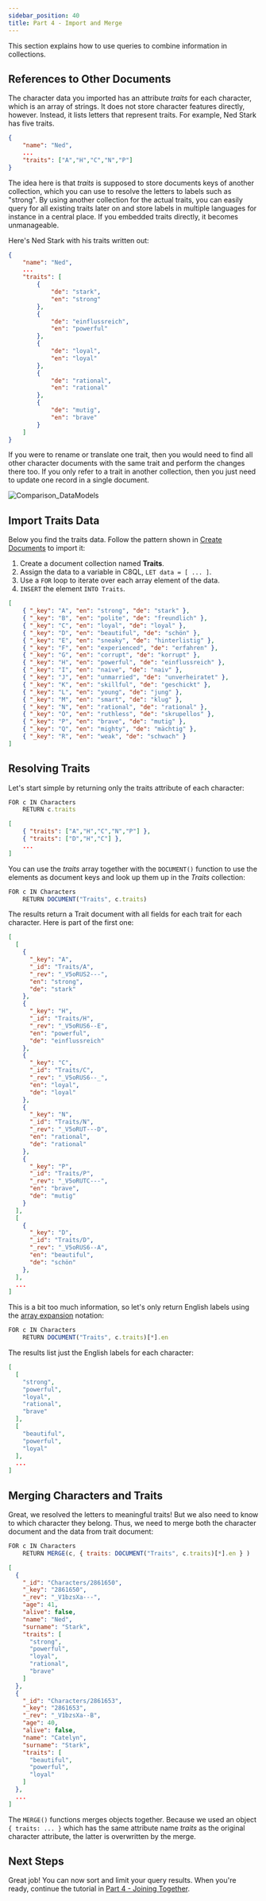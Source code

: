 ```yaml
---
sidebar_position: 40
title: Part 4 - Import and Merge
---
```


This section explains how to use queries to combine information in collections.

## References to Other Documents

The character data you imported has an attribute _traits_ for each character, which is an array of strings. It does not store character features directly, however. Instead, it lists letters that represent traits. For example, Ned Stark has five traits.

```json
{
    "name": "Ned",
    ...
    "traits": ["A","H","C","N","P"]
}
```

The idea here is that _traits_ is supposed to store documents keys of another collection, which you can use to resolve the letters to labels such as "strong". By using another collection for the actual traits, you can easily query for all existing traits later on and store labels in multiple languages for instance in a central place. If you embedded traits directly, it becomes unmanageable.

Here's Ned Stark with his traits written out:

```json
{
    "name": "Ned",
    ...
    "traits": [
        {
            "de": "stark",
            "en": "strong"
        },
        {
            "de": "einflussreich",
            "en": "powerful"
        },
        {
            "de": "loyal",
            "en": "loyal"
        },
        {
            "de": "rational",
            "en": "rational"
        },
        {
            "de": "mutig",
            "en": "brave"
        }
    ]
}
```

 If you were to rename or translate one trait, then you would need to find all other character documents with the same trait and perform the changes there too. If you only refer to a trait in another collection, then you just need to update one record in a single document.

![Comparison_DataModels](/img/c8ql/tutorial/Comparison_DataModels.png)

## Import Traits Data

Below you find the traits data. Follow the pattern shown in [Create Documents](c8ql-crud.md#create-documents) to import it:

1. Create a document collection named **Traits**.
1. Assign the data to a variable in C8QL, `LET data = [ ... ]`.
1. Use a `FOR` loop to iterate over each array element of the data.
1. `INSERT` the element `INTO Traits`.

```json
[
    { "_key": "A", "en": "strong", "de": "stark" },
    { "_key": "B", "en": "polite", "de": "freundlich" },
    { "_key": "C", "en": "loyal", "de": "loyal" },
    { "_key": "D", "en": "beautiful", "de": "schön" },
    { "_key": "E", "en": "sneaky", "de": "hinterlistig" },
    { "_key": "F", "en": "experienced", "de": "erfahren" },
    { "_key": "G", "en": "corrupt", "de": "korrupt" },
    { "_key": "H", "en": "powerful", "de": "einflussreich" },
    { "_key": "I", "en": "naive", "de": "naiv" },
    { "_key": "J", "en": "unmarried", "de": "unverheiratet" },
    { "_key": "K", "en": "skillful", "de": "geschickt" },
    { "_key": "L", "en": "young", "de": "jung" },
    { "_key": "M", "en": "smart", "de": "klug" },
    { "_key": "N", "en": "rational", "de": "rational" },
    { "_key": "O", "en": "ruthless", "de": "skrupellos" },
    { "_key": "P", "en": "brave", "de": "mutig" },
    { "_key": "Q", "en": "mighty", "de": "mächtig" },
    { "_key": "R", "en": "weak", "de": "schwach" }
]
```

## Resolving Traits

Let's start simple by returning only the traits attribute of each character:

```js
FOR c IN Characters
    RETURN c.traits
```

```json
[
    { "traits": ["A","H","C","N","P"] },
    { "traits": ["D","H","C"] },
    ...
]
```

You can use the _traits_ array together with the `DOCUMENT()` function to use the elements as document keys and look up them up in the _Traits_ collection:

```js
FOR c IN Characters
    RETURN DOCUMENT("Traits", c.traits)
```

The results return a Trait document with all fields for each trait for each character. Here is part of the first one:

```json
[
  [
    {
      "_key": "A",
      "_id": "Traits/A",
      "_rev": "_V5oRUS2---",
      "en": "strong",
      "de": "stark"
    },
    {
      "_key": "H",
      "_id": "Traits/H",
      "_rev": "_V5oRUS6--E",
      "en": "powerful",
      "de": "einflussreich"
    },
    {
      "_key": "C",
      "_id": "Traits/C",
      "_rev": "_V5oRUS6--_",
      "en": "loyal",
      "de": "loyal"
    },
    {
      "_key": "N",
      "_id": "Traits/N",
      "_rev": "_V5oRUT---D",
      "en": "rational",
      "de": "rational"
    },
    {
      "_key": "P",
      "_id": "Traits/P",
      "_rev": "_V5oRUTC---",
      "en": "brave",
      "de": "mutig"
    }
  ],
  [
    {
      "_key": "D",
      "_id": "Traits/D",
      "_rev": "_V5oRUS6--A",
      "en": "beautiful",
      "de": "schön"
    },
  ],
  ...
]
```

This is a bit too much information, so let's only return English labels using the [array expansion](../array-operators.md#array-expansion) notation:

```js
FOR c IN Characters
    RETURN DOCUMENT("Traits", c.traits)[*].en
```

The results list just the English labels for each character:

```json
[
  [
    "strong",
    "powerful",
    "loyal",
    "rational",
    "brave"
  ],
  [
    "beautiful",
    "powerful",
    "loyal"
  ],
  ...
]
```

## Merging Characters and Traits

Great, we resolved the letters to meaningful traits! But we also need to know to which character they belong. Thus, we need to merge both the character document and the data from trait document:

```js
FOR c IN Characters
    RETURN MERGE(c, { traits: DOCUMENT("Traits", c.traits)[*].en } )
```

```json
[
  {
    "_id": "Characters/2861650",
    "_key": "2861650",
    "_rev": "_V1bzsXa---",
    "age": 41,
    "alive": false,
    "name": "Ned",
    "surname": "Stark",
    "traits": [
      "strong",
      "powerful",
      "loyal",
      "rational",
      "brave"
    ]
  },
  {
    "_id": "Characters/2861653",
    "_key": "2861653",
    "_rev": "_V1bzsXa--B",
    "age": 40,
    "alive": false,
    "name": "Catelyn",
    "surname": "Stark",
    "traits": [
      "beautiful",
      "powerful",
      "loyal"
    ]
  },
  ...
]
```

The `MERGE()` functions merges objects together. Because we used an object `{ traits: ... }` which has the same attribute name _traits_ as the original character attribute, the latter is overwritten by the merge.







## Next Steps

Great job! You can now sort and limit your query results. When you're ready, continue the tutorial in [Part 4 - Joining Together](join.md).